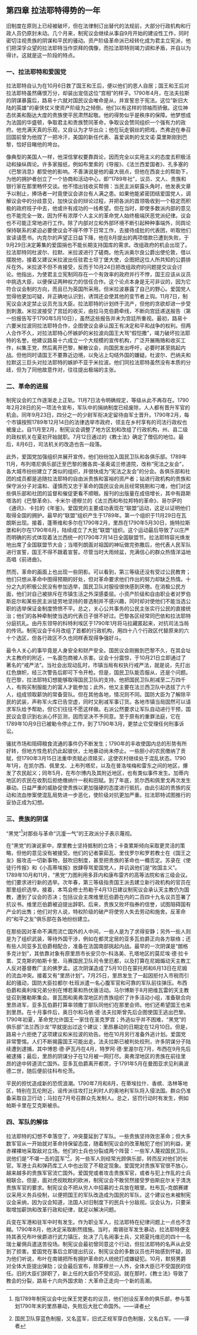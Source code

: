 ## 第四章 拉法耶特得势的一年

旧制度在原则上已经被破坏，但在法律制订出替代的法规前，大部分行政机构和行政人员仍原封未动。几个月来，制宪议会继续从事自9月开始的建设性工作，同时密切注视贵族的阴谋和平民的骚动。资产阶级革命派已经转化成为君主立宪派，他们把深孚众望的拉法耶特当作崇拜的偶像，而拉法耶特则竭力调和矛盾，并自以为得计。这就是这一阶段的特点。

### 一、拉法耶特和爱国党

拉法耶特自认为在10月6日救了国王和王后，便以他们的恩人自居；国王和王后对拉法耶特虽然痛恨万分，却装出宠信这位“宫相”的样子。1790年4月，在法夫拉斯的阴谋暴露后，路易十六就对国民议会唯命是从，并宣誓忠于宪法。这位“新旧大陆的英雄”的豪侠仗义使资产阶级为之倾倒，他们以有这样的领袖而骄傲。这位神态优美和豁达大度的贵族使平民肃然起敬。他的得势似乎是秩序的保障。他梦想成为法国的华盛顿，争取君主和贵族赞同革命，争取议会赞同组织一个强有力的政府。他充满天真的乐观，又自认为才华出众；他在玩走钢丝的把戏，杰弗逊在奉召回国前曾为他捏了一把冷汗，美国的新任代表、喜爱讽刺的戈文诺·莫里斯刚到巴黎，恰好目睹他的垮台。

像典型的美国人一样，他深信掌权要靠舆论，因而完全以实用主义的态度去积极活动和操纵舆论。许多家报纸，例如布里索的《导报》、《法兰西爱国者》、孔多塞的《巴黎消息》都受他的影响。不善演说是他的最大弱点，但他在西哀士的帮助下，为他的拥护者创立了一个协商和活动中心，即“1789年社”，议员、文人、贵族和银行家在那里畅怀交谈。他不惜出钱收买帮佣：当民主派崭露头角时，他发表文章予以制止，捧场者一时竟使议会讲台有人满之患。如果他能紧密团结爱国党人，调解议会中的分歧意见，加快议会的辩论过程，并把各派的首领吸收到一个稳定而积极的政府班子中去，他或许有成功的一线希望。但在当时，即使多数派内部的意见也不能完全一致，因为怀有浓厚个人主义的革命党人始终极端厌恶党派纪律。议会也不可能正常地进行工作。除了内部对立和外部环境不断引起种种事端外，同舆论保持联系的紧迫必要使议会不得不停下日常工作，去接待成批的代表团，听取他们宣读请愿书。内克尔的声望正日益下降，他在8月提出的两项借款已遭到失败，于9月29日决定筹集的爱国捐也不能长期支持国库的需求。改组政府的机会出现了。拉法耶特同杜波尔、拉默、米拉波进行了磋商。他先派奥尔良公爵出使伦敦，借以摆脱他，接着又建议米拉波出任驻君士坦丁堡大使，企图把这位人所共知的公爵排斥在外。米拉波不但不肯接受，反而于10月24日把改组政府的问题提交议会讨论。他指出，为使君主立宪制同存在一个有效率的政府并行不悖，国王应该从议员中挑选大臣，以便保证两种权力的信任合作。这个论点本身是无可非议的，因为它符合议会制的方向，而且已为英国所采用。但米拉波暴露了自己的野心。爱国党人觉得他更加可疑，并正确地认识到，诱饵还会使其他的变节者上钩。11月7日，制宪议会决定禁止议员充当大臣。拉法耶特的计划终于流产，但他的贪欲却进一步受到刺激。米拉波接受了宫廷的收买，由拉马克伯爵牵线，不断向宫廷递送报告（第一份报告写于1790年5月10日），虽然这些报告并未为宫廷所重视。最初，路易十六要米拉波同拉法耶特合作，企图使议会承认国王有决定和平和战争的权利。但两人合作不久，对拉法耶特心怀嫉妒的米拉波向国王大骂“假恺撒”，竭力破坏拉法耶特的名誉。他建议路易十六成立一个大规模的宣传机构，广泛开展贿赂和收买工作，纠集王党，然后离开巴黎，解散议会，向国民发出呼吁，必要时甚至挑起内战。但他同时请国王不要靠近边境，以免沾上勾结外国的嫌疑。杜波尔、巴纳夫和拉默这三巨头对拉法耶特的嫉妒不亚于米拉波。他们同拉法耶特虽然没有本质的分歧，但为了同他故意作对，往往提出极端的主张。

### 二、革命的进展

制宪议会的工作逐渐走上正轨。11月7日法令明确规定，等级从此不再存在。1790年2月28日的另一项法令宣布，军队中的捐纳制度已经废除，人人都有晋升军官的机会。同年9月23日，四分之一的少尉军衔决定留待由军士晋升。1790年2月，每个市镇按照1789年12月14日的法律选举市政府，领主在乡村享有的司法行政权也被废止。自11月至2月，制宪议会调整了地方区划和改组了行政机构，州、县二级的政权机关在夏初开始就职。7月12日通过的《教士法》确定了僧侣的地位。最后，8月6日，司法机关的改造也告一段落。

此外，爱国党加强组织并展开宣传。他们纷纷加入国民卫队和各俱乐部。1789年11月，布列塔尼俱乐部迁至巴黎的雅各宾–圣奥诺兰修道院，改称“宪法之友会”，各大城市纷纷建立了类似的组织，并很快成为“宪法之友会”的分会。各俱乐部和社团的成员都是追随拉法耶特的自由派贵族和富裕的资产者；钻进行政机构的贵族和保守派分子对温和、谨慎而又忠于革命的国民议会尚且经常挑剔和刁难，他们对这些俱乐部和社团的监督和催促更看不顺眼。报刊的出版量在成倍增长，其中有路斯塔洛的《巴黎革命》、卡米尔·德穆兰的《法兰西和布拉邦特的革命》、哥尔萨的《通讯》、卡拉的《年鉴》。爱国党的主要成功表现在“联盟”运动，这足以证明他们取得全国的拥护。最早的“联盟”组织产生于1789年。第一个组织于11月29日在瓦朗斯出现。接着，蓬蒂维和多尔在1790年2月，里昂在1790年5月30日，施特拉斯堡和利尔在1790年6月，陆续成立了大批“联盟”组织。这个运动最后导致了以庄严而明确的形式体现着法兰西统一的1790年7月14日全国联盟节。拉法耶特容光焕发地出席了全国联盟节大会；当塔列朗面对祖国的神坛做完弥撒后，他代表人民军队进行宣誓，国王不得不跟着宣誓。尽管当时大雨倾盆，充满信心的群众热情洋溢地高唱《前进曲》。

然而，革命的画面上也出现一些阴影。可以看到，第三等级还没有受过公民教育；他们只想从革命中图得预期的好处，但对革命要求他们作出的努力却缺乏热情。十分之九的积极公民没有参加选举，国民卫队对服役很快感到厌倦。在消极公民方面，他们对自己被排斥在市镇生活之外深感委屈。小资产阶级和自由职业者对罗伯斯庇尔和某些民主派徒劳地坚持的普选制并不感兴趣，同时却对使他们不能当选公职的选举保证金制度愤愤不平。总之，关心公共事务的公民主张实行公民的直接统治；他们的各种牵制使当选的代表日子很不好过。巴黎各区经常同巴依和拉法耶特分庭抗礼。由丹东领导的科特利埃区于1790年1月将马拉藏匿起来，对抗司法当局的传讯。制宪议会于6月改组了首都的行政机构，用四十八个行政区代替原来的六十个选区，但各行政区不久也同样表现得争强好斗。

最令人关心的事毕竟是人身安全和财产安全。国民议会刚搬到巴黎不久，在其会址大主教府的附近，一名面包商被人杀害。议会十分震惊，于10月21日立即通过了著名的“戒严法”。当社会出现动乱时，市镇当局有权执行戒严法，就是说，先打出红色旗帜，经三次警告后即可下令开枪。但是，国民卫队能否服从，还是个问题。在巴黎，拉法耶特幻想能够取得国民卫队的支持。他把国民卫队削减至二万四千人，有购买制服能力的富人才能参加；此外，他又主要在法兰西卫队中选拔了六千人，组成领取薪饷的常备营队。但在其他各地，情况则不同。国防大臣为了解除平民的武装，声称军火库已告空虚，同时又削减军事订货。各地市镇当局固然可以请求军队给予帮助，但它们往往不愿这样做。右派公然要求让军队自动进行干预，国民议会意识到右派心怀叵测，因而坚决不予同意。至于原有的重罪法庭，它在1789年10月9日已被勒令停止工作，到了1790年3月，更禁止它受理任何刑事诉讼。

骚扰市场和阻碍粮食流通的事件仍不断发生；1790年的丰收使国内总的形势有所好转，但地方性危机仍此起彼伏，土地暴动尚未停止。一些胆小的农民缴纳了贡赋，但1790年3月15日法重申贡赋必须赎买，这使农村继续处于混乱状态。1790年1月，在凯尔西、佩里戈、上布列塔尼，以及在普洛埃梅和雷东之间的地区，爆发了农民起义；同年5月，在布尔博内及其附近地区，也有类似事件发生。加蒂内地区的农民在收割后拒绝缴纳什一税和田赋。到了年底，凯尔西和佩里戈再次发生暴动。日益严重的威胁促使贵族以更加强硬的态度进行抵抗，由此引起的贵族的反动和流血惨案使混乱局势进一步恶化，使阶级对抗更加严重。拉法耶特试图推行的妥协正成为幻想。

### 三、贵族的阴谋

“黑党”[^1]对那些与革命“沆瀣一气”的王政派分子表示蔑视。

在“黑党”的演说家中，摩里教士坚持抵制的立场；卡查累斯倾向采取更灵活的策略，但他的意见没有被接受。他们的记者蒙茹瓦、里伐罗尔和罗若教士在《国王之友》报攻击一切新事物，鼓吹旧制度，甚至把贵族的革命也一概否定。苏录在《使徒行传报》和《小高蒂埃报》放肆辱骂爱国党人，并讥讽他们是“败国主义”。1789年10月和11月，“黑党”力图利用多菲内和康布雷齐的高等法院和省三级会议。他们要求进行新的选举。次年春，第三等级指责国王派去建立新行政机构的官员在那里组织选举。接着，本笃会修士热勒于4月13日建议制宪议会承认天主教仍为国教，遭到了议会的否决；包括议会主席维里厄伯爵在内的二百四十九名议员签署了抗议书。维里厄伯爵被迫提出辞职。后来，贵族又败坏指券的信誉，试图阻碍国有产业的出售；他们对穷人说，特权阶级的破产将使穷人失去劳动和施舍。反革命的“和平之友”俱乐部在各地纷纷建立。

在那些因对革命不满而流亡国外的人中间，一些人是为了求得安静；另外一些人则是为了组织武装，等待外国干涉，例如在都灵定居的亚多瓦伯爵正向各方联络；还有些人同亚多瓦伯爵相配合，准备在法国南部挑起内战。最早的一次阴谋是“朗格多克计划”，其依靠对象有原里昂市长安贝尔–科洛美、孔塔地区的莫尼埃·德·拉卡累、艾克斯的帕斯卡里、马赛国民卫队司令里厄都，以及打算在尼姆煽动天主教工人反对基督教厂主的佛罗孟。这次阴谋造成了5月10日在蒙托邦和6月13日在尼姆的流血冲突。接着又有“里昂计划”。7月25日，里昂发生了一起因拒付入市税而引起的骚动，国防大臣拉都尔·杜班派遣一名心腹军官和可靠的军队前往弹压。布西伯爵和奥利埃兄弟分别在博若莱和热伏唐活动。马尔博斯于8月把维瓦雷的天主教徒召到雅勒斯集会。普瓦图和奥弗涅地区的贵族组织了许多活动小组，准备联合向里昂进军，亚多瓦伯爵打算率领撒丁部队同他们在那里会师。他们还希望国王也来到里昂。在十月事件后，奥日尔和马依·德·法夫拉斯曾先后企图使国王逃出巴黎。1790年初夏，革命党允许国王一家住在圣克罗宫；外逃似乎并不困难，“黑党”的俱乐部“法兰西沙龙”早就提出过这个建议：里昂暴动的日期定在12月10日。但是，路易十六拒绝了这项建议和米拉波的劝告。他在10月另行准备外逃计划。爱国党非常警惕。人们不断揭露国王可能出走。法夫拉斯已被判处绞刑，许多阴谋分子陆续遭到逮捕，其中博恩·德·萨瓦丹在4月，特罗阿·德·里渥尔在7月，布西在9月先后被逮捕；最后，里昂的阴谋分子在12月被一网打尽。奥弗涅地区的贵族在前往里昂的途中转道流亡国外。亚多瓦伯爵离开都灵，于1791年5月在曼图亚求见利奥波德二世，随后便前往科布伦茨。

平民的担忧造成新的恐慌浪潮。1790年7月和8月，在蒂埃拉什、香槟、洛林等地区，特别在瓦伦附近，谣传派往攻打比利时人的奥地利军队将入侵法国。群众仍准备采取自卫行动；马拉在7月号召群众先发制人。总之，惩罚行动时有发生，例如帕斯卡里在艾克斯被杀。

### 四、军队的解体

拉法耶特的幻想不幸落空了，冲突蔓延到了军队。一些贵族坚持效忠革命；但大多数军官从一开始就对革命持保留态度，随着制宪议会的改革触犯了他们的利益，更赤裸裸地采取敌对立场。他们的士兵也分裂成两个阵营：一些军人蔑视国民卫队，说他们是“不堪一击的蓝军”[^2]，另一些军人则经常光顾俱乐部，转而反对他们的长官。军港士兵和弹药库工人中也出现了不稳定现象。爱国党对贵族军官很不放心，越来越多的贵族军官流亡国外。爱国党或者攻击贵族军官，或者与犯上作乱的士兵相联合。但是，面对虎视眈眈的欧洲，制宪议会不敢贸然接受罗伯斯庇尔关于清洗贵族军官的要求。制宪议会不把从穷人中招募的士兵放在眼里。杜布瓦–克朗赛建议采用义务兵役制，以便把国王的军队改造成为国民的军队，这个建议也未被制宪议会采纳，因为议会知道，法国人对旧制度下的民兵十分敌视。议会认为，只要采取增加薪饷和改革行政和纪律，就足以解决问题。

兵变在军港和驻军中时有发生。作为职业军人，拉法耶特在纪律问题上一点也不含糊。1790年8月，他决定采取断然措施。当时，南锡驻军发生暴动，拉法耶特便支持其表兄布叶侯爵进行武力镇压，处决了几名闹事士兵，又把夏托维厄的四十一名瑞士雇佣兵遣送苦役场。制宪议会最初曾同意这个行动，但拉法耶特的名声从此受到了损害。爱国党在事后立即提出抗议，制宪议会的多数议员也开始感到怀疑，因为他们听说，布叶在南锡把所有拥护革命的人统统打成嫌疑犯。10月，默努男爵对全体大臣提出弹劾；议会最后宣布，除蒙穆兰一人外，全体大臣已不受国民的信任。旧的大臣们辞职了，新上任的大臣仍不受欢迎。就在那时，《教士法》导致了教会的分裂，路易十六向外国求助：大革命正走向一个新的高潮。

[^1]: 指1789年制宪议会中比保王党更右的议员，他们创设反革命的俱乐部，参与策划1790年末的里昂暴动，失败后大批亡命国外。——译者

[^2]: 国民卫队穿蓝色制服，又名蓝军，旧式正规军穿白色制服，又名白军。——译者
